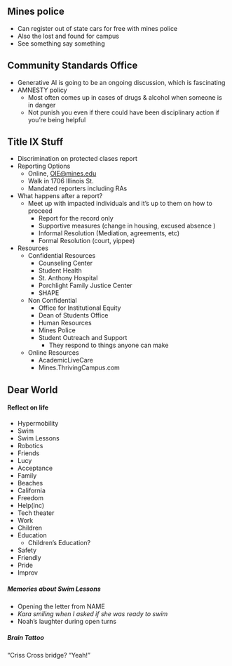 ## Mines police
- Can register out of state cars for free with mines police
- Also the lost and found for campus
- See something say something
## Community Standards Office
- Generative AI is going to be an ongoing discussion, which is fascinating
- AMNESTY policy
	- Most often comes up in cases of drugs & alcohol when someone is in danger
	- Not punish you even if there could have been disciplinary action if you’re being helpful
## Title IX Stuff
- Discrimination on protected clases report
- Reporting Options
	- Online, OIE@mines.edu
	- Walk in 1706 Illinois St.
	- Mandated reporters including RAs
- What happens after a report?
	- Meet up with impacted individuals and it’s up to them on how to proceed
		- Report for the record only
		- Supportive measures (change in housing, excused absence )
		- Informal Resolution (Mediation, agreements, etc)
		- Formal Resolution (court, yippee)
- Resources
	- Confidential Resources
		- Counseling Center
		- Student Health
		- St. Anthony Hospital
		- Porchlight Family Justice Center
		- SHAPE
	- Non Confidential
		- Office for Institutional Equity
		- Dean of Students Office
		- Human Resources
		- Mines Police
		- Student Outreach and Support
			- They respond to things anyone can make
	- Online Resources
		- AcademicLiveCare
		- Mines.ThrivingCampus.com
## Dear World
#### Reflect on life
- Hypermobility
- Swim
- Swim Lessons
- Robotics
- Friends
- Lucy
- Acceptance
- Family
- Beaches
- California
- Freedom
- Help(inc)
- Tech theater
- Work
- Children
- Education 
	- Children’s Education?
- Safety
- Friendly
- Pride
- Improv
##### Memories about Swim Lessons
- Opening the letter from NAME
- *Kara smiling when I asked if she was ready to swim* 
- Noah’s laughter during open turns
##### Brain Tattoo
“Criss Cross bridge?
“Yeah!”